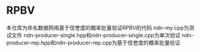 # RPBV
本仓库为命名数据网络基于信誉度的概率批量验证RPBV的代码
ndn-my.cpp为测试文件
ndn-producer-single.hpp和ndn-producer-single.cpp为单次验证
ndn-producer-rep.hpp和ndn-producer-rep.cpp为基于信誉度的概率批量验证
